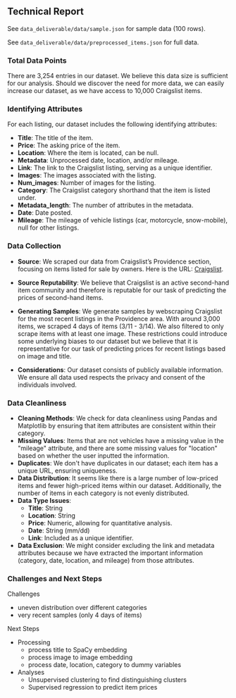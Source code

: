 ## Technical Report

See `data_deliverable/data/sample.json` for sample data (100 rows).

See `data_deliverable/data/preprocessed_items.json` for full data.

### Total Data Points

There are 3,254 entries in our dataset. We believe this data size is sufficient for our analysis. Should we discover the need for more data, we can easily increase our dataset, as we have access to 10,000 Craigslist items.

### Identifying Attributes

For each listing, our dataset includes the following identifying attributes:

- **Title**: The title of the item.
- **Price**: The asking price of the item.
- **Location**: Where the item is located, can be null.
- **Metadata**: Unprocessed date, location, and/or mileage.
- **Link**: The link to the Craigslist listing, serving as a unique identifier.
- **Images**: The images associated with the listing.
- **Num_images**: Number of images for the listing.
- **Category**: The Craigslist category shorthand that the item is listed under.
- **Metadata_length**: The number of attributes in the metadata.
- **Date**: Date posted.
- **Mileage**: The mileage of vehicle listings (car, motorcycle, snow-mobile), null for other listings.

### Data Collection

- **Source**: We scraped our data from Craigslist’s Providence section, focusing on items listed for sale by owners. Here is the URL: [Craigslist](https://providence.craigslist.org/search/sss?purveyor=owner#search=1~gallery~0~0).

- **Source Reputability**: We believe that Craigslist is an active second-hand item community and therefore is reputable for our task of predicting the prices of second-hand items.

- **Generating Samples**: We generate samples by webscraping Craigslist for the most recent listings in the Providence area. With around 3,000 items, we scraped 4 days of items (3/11 - 3/14). We also filtered to only scrape items with at least one image. These restrictions could introduce some underlying biases to our dataset but we believe that it is representative for our task of predicting prices for recent listings based on image and title.

- **Considerations**: Our dataset consists of publicly available information. We ensure all data used respects the privacy and consent of the individuals involved.

### Data Cleanliness

- **Cleaning Methods**: We check for data cleanliness using Pandas and Matplotlib by ensuring that item attributes are consistent within their category.
- **Missing Values**: Items that are not vehicles have a missing value in the "mileage" attribute, and there are some missing values for "location" based on whether the user inputted the information.
- **Duplicates**: We don't have duplicates in our dataset; each item has a unique URL, ensuring uniqueness.
- **Data Distribution**: It seems like there is a large number of low-priced items and fewer high-priced items within our dataset. Additionally, the number of items in each category is not evenly distributed.
- **Data Type Issues**:
  - **Title**: String
  - **Location**: String
  - **Price**: Numeric, allowing for quantitative analysis.
  - **Date**: String (mm/dd)
  - **Link**: Included as a unique identifier.
- **Data Exclusion**: We might consider excluding the link and metadata attributes because we have extracted the important information (category, date, location, and mileage) from those attributes.

### Challenges and Next Steps

Challenges

- uneven distribution over different categories
- very recent samples (only 4 days of items)

Next Steps

- Processing
  - process title to SpaCy embedding
  - process image to image embedding
  - process date, location, category to dummy variables
- Analyses
  - Unsupervised clustering to find distinguishing clusters
  - Supervised regression to predict item prices
